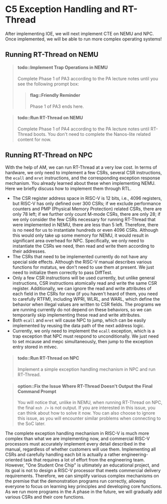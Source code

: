 # C5 Exception Handling and RT-Thread

After implementing IOE, we will next implement CTE on NEMU and NPC. Once implemented, we will be able to run more complex operating systems!

## Running RT-Thread on NEMU

> #### todo::Implement Trap Operations in NEMU
> Complete Phase 1 of PA3 according to the PA lecture notes until you see the following prompt box:
> > #### flag::Friendly Reminder
> > Phase 1 of PA3 ends here.

<!-- -->
> #### todo::Run RT-Thread on NEMU
> Complete Phase 1 of PA4 according to the PA lecture notes until RT-Thread boots. You don't need to complete the Nanos-lite related content for now.

## Running RT-Thread on NPC

With the help of AM, we can run RT-Thread at a very low cost.
In terms of hardware, we only need to implement a few CSRs, several CSR instructions, the `ecall` and `mret` instructions, and the corresponding exception response mechanism.
You already learned about these when implementing NEMU. Here we briefly discuss how to implement them through RTL.
* The CSR register address space in RISC-V is 12 bits, i.e., 4096 registers, but RISC-V has only defined over 300 CSRs;
  if we exclude performance counters and PMP (Physical Memory Protection) related CSRs, there are only 78 left;
  if we further only count M-mode CSRs, there are only 28;
  if we only consider the few CSRs necessary for running RT-Thread that were implemented in NEMU, there are less than 5 left.
  Therefore, there is no need for us to instantiate hundreds or even 4096 CSRs.
  Although this would only take up some memory for NEMU, it would result in significant area overhead for NPC.
  Specifically, we only need to instantiate the CSRs we need, then read and write them according to their addresses.
* The CSRs that need to be implemented currently do not have any special side effects. Although the RISC-V manual describes various functions for mstatus,
  we don't need to use them at present. We just need to initialize them correctly to pass DiffTest.
* Only a few CSR instructions will be used currently, but unlike general instructions, CSR instructions atomically read and write the same CSR register.
  Additionally, we can ignore the read and write attributes of each field in the CSRs for now
  (if you haven't heard of them, you need to carefully RTFM), including WPRI, WLRL, and WARL,
  which define the behavior when illegal values are written to CSR fields.
  The programs we are running currently do not depend on these behaviors, so we can temporarily skip implementing these read and write attributes.
* Both `ecall` and `mret` will cause NPC to jump, which can be easily implemented by reusing the data path of the next address logic.
* Currently, we only need to implement the `ecall` exception, which is a trap exception that NPC must respond to unconditionally.
  We just need to set mcause and mepc simultaneously, then jump to the exception entry stored in mtvec.

> #### todo::Run RT-Thread on NPC
> Implement a simple exception handling mechanism in NPC and run RT-Thread.

<!-- -->
> #### option::Fix the Issue Where RT-Thread Doesn't Output the Final Command Prompt
> You will notice that, unlike in NEMU, when running RT-Thread on NPC, the final `msh />` is not output.
> If you are interested in this issue, you can think about how to solve it now.
> You can also choose to ignore this issue, as you will encounter similar problems when connecting to the SoC later.

The complete exception handling mechanism in RISC-V is much more complex than what we are implementing now,
and commercial RISC-V processors must accurately implement every detail described in the manual, regardless of whether customers will use them.
Implementing all CSRs and carefully handling each bit is actually a rather engineering-oriented task that requires a lot of effort from the engineering team.
However, "One Student One Chip" is ultimately an educational project, and its goal is not to design a RISC-V processor that meets commercial delivery requirements.
Therefore, we can simplify various complex mechanisms on the premise that the demonstration programs run correctly,
allowing everyone to focus on learning key principles and developing core functions.
As we run more programs in the A phase in the future, we will gradually add various CSRs and their core functions.

